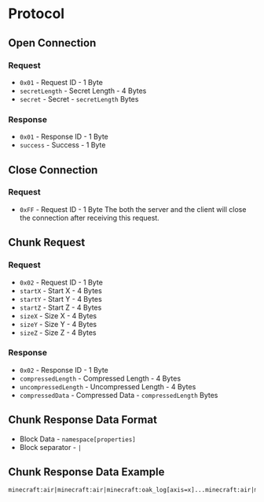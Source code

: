 # Protocol
## Open Connection
### Request
- `0x01` - Request ID - 1 Byte
- `secretLength` - Secret Length - 4 Bytes
- `secret` - Secret - `secretLength` Bytes
### Response
- `0x01` - Response ID - 1 Byte
- `success` - Success - 1 Byte
## Close Connection
### Request
- `0xFF` - Request ID - 1 Byte
The both the server and the client will close the connection after receiving this request.
## Chunk Request
### Request
- `0x02` - Request ID - 1 Byte
- `startX` - Start X - 4 Bytes
- `startY` - Start Y - 4 Bytes
- `startZ` - Start Z - 4 Bytes
- `sizeX` - Size X - 4 Bytes
- `sizeY` - Size Y - 4 Bytes
- `sizeZ` - Size Z - 4 Bytes
### Response
- `0x02` - Response ID - 1 Byte
- `compressedLength` - Compressed Length - 4 Bytes
- `uncompressedLength` - Uncompressed Length - 4 Bytes
- `compressedData` - Compressed Data - `compressedLength` Bytes

## Chunk Response Data Format
- Block Data - `namespace[properties]`
- Block separator - `|`

## Chunk Response Data Example
```
minecraft:air|minecraft:air|minecraft:oak_log[axis=x]...minecraft:air|minecraft:air;
```